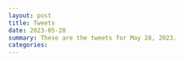 ```yaml
---
layout: post
title: Tweets
date: 2023-05-28
summary: These are the tweets for May 28, 2023.
categories:
---
```


